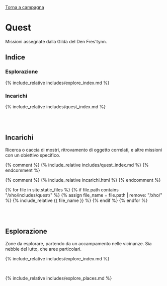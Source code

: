 [Torna a campagna](./campaign.md)

# Quest

Missioni assegnate dalla Gilda del Den Fres'tynn.

## Indice

### Esplorazione

{% include_relative includes/explore_index.md %}

### Incarichi

{% include_relative includes/quest_index.md %}

<br>
<br>

## Incarichi

Ricerca o caccia di mostri, ritrovamento di oggetto correlati, e altre missioni con un obiettivo specifico.

{% comment %}
{% include_relative includes/quest_index.md %}
{% endcomment %}

{% comment %}
{% include_relative incarichi.html %}
{% endcomment %}

{% for file in site.static_files %}
{% if file.path contains "/xho/includes/quest/" %}
{% assign file_name = file.path | remove:  "/xho/" %}
{% include_relative {{ file_name }} %}
{% endif %}
{% endfor %}

<br>
<br>

## Esplorazione

Zone da esplorare, partendo da un accampamento nelle vicinanze. Sia nebbie del lutto, che aree particolari.

{% include_relative includes/explore_index.md %}

<br>

{% include_relative includes/explore_places.md %}

